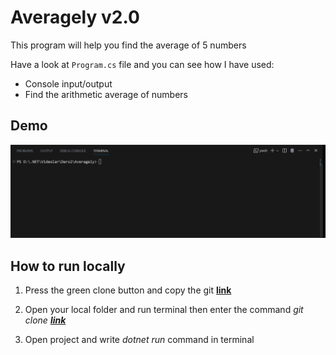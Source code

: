 # Averagely v2.0
This program will help you find the average of 5 numbers

Have a look at `Program.cs` file and you can see how I have used:

* Console input/output
* Find the arithmetic average of numbers

## Demo
![demo](./Assets/demo-live.gif)

## How to run locally
1. Press the green clone button and copy the git **[link](https://github.com/Jarus95/Averagely.git)**


2. Open your local folder and run terminal then enter the command *git clone **[link](https://github.com/Jarus95/Averagely.git)***



3. Open project and write _dotnet run_ command in terminal

